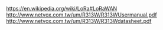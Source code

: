 https://en.wikipedia.org/wiki/LoRa#LoRaWAN
http://www.netvox.com.tw/um/R313W/R313WUsermanual.pdf
http://www.netvox.com.tw/um/R313W/R313Wdatasheet.pdf
